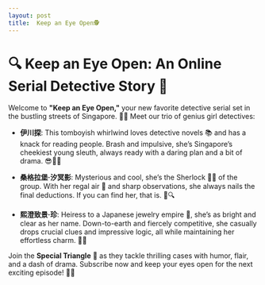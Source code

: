 ```yaml
---
layout: post
title:  Keep an Eye Open🕵️
---
```

# **🔍 Keep an Eye Open: An Online Serial Detective Story 👀**

Welcome to **"Keep an Eye Open,"** your new favorite detective serial set in the bustling streets of Singapore. 🌆✨ Meet our trio of genius girl detectives:

- **伊川探**: This tomboyish whirlwind loves detective novels 📚 and has a knack for reading people. Brash and impulsive, she’s Singapore’s cheekiest young sleuth, always ready with a daring plan and a bit of drama. 😎🕵️‍♀️

- **桑格拉堡·汐冥影**: Mysterious and cool, she’s the Sherlock 🕵️‍♂️ of the group. With her regal air 👑 and sharp observations, she always nails the final deductions. If you can find her, that is. 🧐🔍

- **熙澄致景·珍**: Heiress to a Japanese jewelry empire 💍, she’s as bright and clear as her name. Down-to-earth and fiercely competitive, she casually drops crucial clues and impressive logic, all while maintaining her effortless charm. 💎✨

Join the **Special Triangle** 🔺 as they tackle thrilling cases with humor, flair, and a dash of drama. Subscribe now and keep your eyes open for the next exciting episode! 🚀📖

